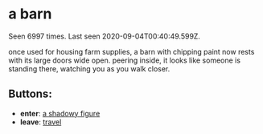 # a barn

Seen 6997 times. Last seen 2020-09-04T00:40:49.599Z.

once used for housing farm supplies, a barn with chipping paint now rests with its large doors wide open. peering inside, it looks like someone is standing there, watching you as you walk closer.

## Buttons:

- **enter**: [a shadowy figure](a-shadowy-figure-m45mb0.md)
- **leave**: [travel](travel-travel.md)